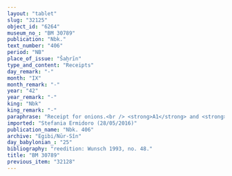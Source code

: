 ```yaml
---
layout: "tablet"
slug: "32125"
object_id: "6264"
museum_no_: "BM 30789"
publication: "Nbk."
text_number: "406"
period: "NB"
place_of_issue: "Šaḫrīn"
type_and_content: "Receipts"
day_remark: "-"
month: "IX"
month_remark: "-"
year: "42"
year_remark: "-"
king: "Nbk"
king_remark: "-"
paraphrase: "Receipt for onions.<br /> <strong>A1</strong> and <strong>A2</strong> receive 75,000 bundles of onions from <strong>B</strong>. This does not include (<em>elat</em>) the 2,000 bundles of onions, which he has to deliver to <strong>C</strong> in Babylon. In case <strong>C</strong> will not need the onions, <strong>A2</strong> will have 77,000 bundles at his disposal. Names of 3 witnesses (introduced by <em>ina u</em><em>&scaron;uzzi</em>) and the scribe.<br /> &nbsp;<br /> <strong>A1</strong> = Iddin-Marduk/Iqī&scaron;āya//Nūr-S&icirc;n; <strong>A2</strong> = Nab&ucirc;-u&scaron;allim/Īnīya; <strong>B </strong>= Nergal-uballiṭ/Nab&ucirc;-&scaron;umu-i&scaron;kun//Sagdidi; <strong>C </strong>= Itti-Nab&ucirc;-balāṭu"
imported: "Stefania Ermidoro (28/05/2016)"
publication_name: "Nbk. 406"
archive: "Egibi/Nūr-Sîn"
day_babylonian_: "25"
bibliography: "reedition: Wunsch 1993, no. 48."
title: "BM 30789"
previous_item: "32128"
---
```

